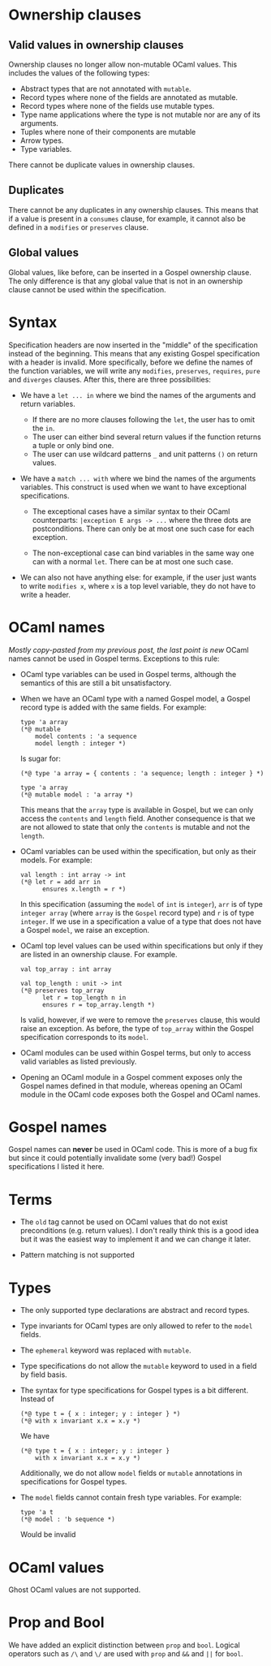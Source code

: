 # Ownership clauses


<a id="orgf92a25c"></a>

## Valid values in ownership clauses

Ownership clauses no longer allow non-mutable OCaml values.  This
includes the values of the following types:

-   Abstract types that are not annotated with `mutable`.
-   Record types where none of the fields are annotated as mutable.
-   Record types where none of the fields use mutable types.
-   Type name applications where the type is not mutable nor are any of
    its arguments.
-   Tuples where none of their components are mutable
-   Arrow types.
-   Type variables.

There cannot be duplicate values in ownership clauses.


<a id="org0783e4a"></a>

## Duplicates

There cannot be any duplicates in any ownership clauses.  This means
that if a value is present in a `consumes` clause, for example, it
cannot also be defined in a `modifies` or `preserves` clause.


<a id="orgae7d1c4"></a>

## Global values

Global values, like before, can be inserted in a Gospel ownership
clause.  The only difference is that any global value that is not in
an ownership clause cannot be used within the specification.


<a id="org273c2c2"></a>

# Syntax

Specification headers are now inserted in the "middle" of the
specification instead of the beginning.  This means that any existing
Gospel specification with a header is invalid.  More specifically,
before we define the names of the function variables, we will write
any `modifies`, `preserves`, `requires`, `pure` and `diverges` clauses.  After
this, there are three possibilities:

-   We have a `let ... in` where we bind the names of the arguments and
    return variables.
    -   If there are no more clauses following the `let`, the user has to
        omit the `in`.
    -   The user can either bind several return values if the function
        returns a tuple or only bind one.
    -   The user can use wildcard patterns `_` and unit patterns `()` on
        return values.

-   We have a `match ... with` where we bind the names of the arguments
    variables.  This construct is used when we want to have exceptional
    specifications.
    -   The exceptional cases have a similar syntax to their OCaml
        counterparts: `|exception E args -> ...` where the three dots are
        postconditions.  There can only be at most one such case for each
        exception.

    -   The non-exceptional case can bind variables in the same way one
        can with a normal `let`.  There can be at most one such case.

-   We can also not have anything else: for example, if the user just
    wants to write `modifies x`, where `x` is a top level variable, they do
    not have to write a header.


<a id="orgff52bc5"></a>

# OCaml names

*Mostly copy-pasted from my previous post, the last point is new*
OCaml names cannot be used in Gospel terms.  Exceptions to this rule:

-   OCaml type variables can be used in Gospel terms, although the
    semantics of this are still a bit unsatisfactory.

-   When we have an OCaml type with a named Gospel model, a Gospel
    record type is added with the same fields.  For example:

        type 'a array
        (*@ mutable
            model contents : 'a sequence
            model length : integer *)

    Is sugar for:

        (*@ type 'a array = { contents : 'a sequence; length : integer } *)

        type 'a array
        (*@ mutable model : 'a array *)

    This means that the `array` type is available in Gospel, but we can
    only access the `contents` and `length` field.  Another consequence is
    that we are not allowed to state that only the `contents` is
    mutable and not the `length`.

-   OCaml variables can be used within the specification, but only as
    their models.  For example:

        val length : int array -> int
        (*@ let r = add arr in
              ensures x.length = r *)

    In this specification (assuming the `model` of `int` is `integer`), `arr`
    is of type `integer array` (where `array` is the `Gospel` record type)
    and `r` is of type `integer`.  If we use in a specification a value of
    a type that does not have a Gospel `model`, we raise an exception.

-   OCaml top level values can be used within specifications but only
    if they are listed in an ownership clause.  For example.

        val top_array : int array

        val top_length : unit -> int
        (*@ preserves top_array
              let r = top_length n in
              ensures r = top_array.length *)

    Is valid, however, if we were to remove the `preserves` clause, this
    would raise an exception.  As before, the type of `top_array` within
    the Gospel specification corresponds to its `model`.

-   OCaml modules can be used within Gospel terms, but only to access
    valid variables as listed previously.

-   Opening an OCaml module in a Gospel comment exposes only the Gospel
    names defined in that module, whereas opening an OCaml module in the
    OCaml code exposes both the Gospel and OCaml names.


<a id="orgc7aa3a7"></a>

# Gospel names

Gospel names can **never** be used in OCaml code.  This is more of a bug
fix but since it could potentially invalidate some (very bad!) Gospel
specifications I listed it here.


<a id="orge728ed7"></a>

# Terms

-   The `old` tag cannot be used on OCaml values that do not exist
    preconditions (e.g. return values).  I don't really think this is a
    good idea but it was the easiest way to implement it and we can
    change it later.

-   Pattern matching is not supported


<a id="org70cb7e5"></a>

# Types

-   The only supported type declarations are abstract and record types.
-   Type invariants for OCaml types are only allowed to refer to the
    `model` fields.
-   The `ephemeral` keyword was replaced with `mutable`.
-   Type specifications do not allow the `mutable` keyword to used in a
    field by field basis.
-   The syntax for type specifications for Gospel types is a bit
    different.  Instead of

        (*@ type t = { x : integer; y : integer } *)
        (*@ with x invariant x.x = x.y *)

    We have

        (*@ type t = { x : integer; y : integer }
            with x invariant x.x = x.y *)

    Additionally, we do not allow `model` fields or `mutable` annotations in
    specifications for Gospel types.

-   The `model` fields cannot contain fresh type variables.  For example:

        type 'a t
        (*@ model : 'b sequence *)

    Would be invalid


<a id="org76dbb47"></a>

# OCaml values

Ghost OCaml values are not supported.


<a id="org84f6020"></a>

# Prop and Bool

We have added an explicit distinction between `prop` and `bool`.  Logical
operators such as `/\` and `\/` are used with `prop` and `&&` and `||` for `bool`.
